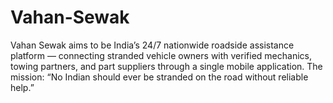 # Vahan-Sewak
Vahan Sewak aims to be India’s 24/7 nationwide roadside assistance platform — connecting stranded vehicle owners with verified mechanics, towing partners, and part suppliers through a single mobile application. The mission: “No Indian should ever be stranded on the road without reliable help.”
